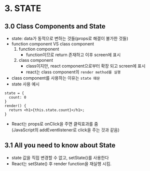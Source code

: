 # 3. STATE
## 3.0 Class Components and State
- state: data가 동적으로 변하는 것들(props로 해결이 불가한 것들)
- function component VS class component  
  1. function component  
      - function이므로 return 존재하고 이후 screen에 표시
  2. class component
      - class이지만, react component으로부터 확장 되고 screen에 표시  
      - react는 class component의 `render method를 실행`
- class component를 사용하는 이유는 `state 떄문`
- state 사용 예시

```JSX
state = {
  count: 0
}
render() {
  return <h1>{this.state.count}</h1>;
}
```

- React는 props로 onClick을 주면 클릭효과를 줌  
(JavaScript의 addEventlistener로 click을 주는 것과 같음)

## 3.1 All you need to know about State
- state 값을 직접 변경할 수 없고, setState()를 사용한다
- React는 setState() 후 render function을 재실행 시킴.
